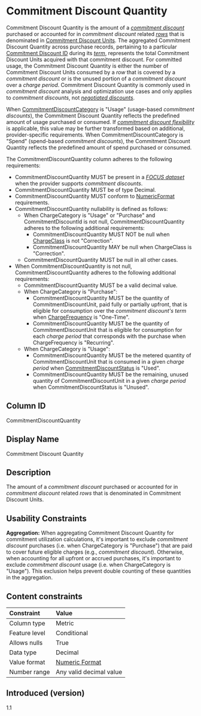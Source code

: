 # Commitment Discount Quantity

Commitment Discount Quantity is the amount of a [*commitment discount*](#glossary:commitment-discount) purchased or accounted for in *commitment discount* related [*rows*](#glossary:row) that is denominated in [Commitment Discount Units](#commitmentdiscountunit). The aggregated Commitment Discount Quantity across purchase records, pertaining to a particular [Commitment Discount ID](#commitmentdiscountid) during its [*term*](#glossary:term), represents the total Commitment Discount Units acquired with that commitment discount. For committed usage, the Commitment Discount Quantity is either the number of Commitment Discount Units consumed by a *row* that is covered by a *commitment discount* or is the unused portion of a *commitment discount* over a *charge period*. Commitment Discount Quantity is commonly used in *commitment discount* analysis and optimization use cases and only applies to *commitment discounts*, not [*negotiated discounts*](#glossary:negotiated-discount).

When [CommitmentDiscountCategory](#commitmentdiscountcategory) is "Usage" (usage-based *commitment discounts*), the Commitment Discount Quantity reflects the predefined amount of usage purchased or consumed. If [*commitment discount flexibility*](#glossary:commitment-discount-flexibility) is applicable, this value may be further transformed based on additional, provider-specific requirements. When CommitmentDiscountCategory is "Spend" (spend-based *commitment discounts*), the Commitment Discount Quantity reflects the predefined amount of spend purchased or consumed.

The CommitmentDiscountQuantity column adheres to the following requirements:

* CommitmentDiscountQuantity MUST be present in a [*FOCUS dataset*](#glossary:FOCUS-dataset) when the provider supports *commitment discounts*.
* CommitmentDiscountQuantity MUST be of type Decimal.
* CommitmentDiscountQuantity MUST conform to [NumericFormat](#numericformat) requirements.
* CommitmentDiscountQuantity nullability is defined as follows:
  * When ChargeCategory is "Usage" or "Purchase" and CommitmentDiscountId is not null, CommitmentDiscountQuantity adheres to the following additional requirements:
    * CommitmentDiscountQuantity MUST NOT be null when [ChargeClass](#chargeclass) is not "Correction".
    * CommitmentDiscountQuantity MAY be null when ChargeClass is "Correction".
  * CommitmentDiscountQuantity MUST be null in all other cases.
* When CommitmentDiscountQuantity is not null, CommitmentDiscountQuantity adheres to the following additional requirements:
  * CommitmentDiscountQuantity MUST be a valid decimal value.
  * When ChargeCategory is "Purchase":
    * CommitmentDiscountQuantity MUST be the quantity of CommitmentDiscountUnit, paid fully or partially upfront, that is eligible for consumption over the *commitment discount's* *term* when [ChargeFrequency](#chargefrequency) is "One-Time".
    * CommitmentDiscountQuantity MUST be the quantity of CommitmentDiscountUnit that is eligible for consumption for each *charge period* that corresponds with the purchase when ChargeFrequency is "Recurring".
  * When ChargeCategory is "Usage":
    * CommitmentDiscountQuantity MUST be the metered quantity of CommitmentDiscountUnit that is consumed in a given *charge period* when [CommitmentDiscountStatus](#commitmentdiscountstatus) is "Used".
    * CommitmentDiscountQuantity MUST be the remaining, unused quantity of CommitmentDiscountUnit in a given *charge period* when CommitmentDiscountStatus is "Unused".

## Column ID

CommitmentDiscountQuantity

## Display Name

Commitment Discount Quantity

## Description

The amount of a *commitment discount* purchased or accounted for in *commitment discount* related *rows* that is denominated in Commitment Discount Units.

## Usability Constraints

**Aggregation:** When aggregating Commitment Discount Quantity for commitment utilization calculations, it's important to exclude *commitment discount* purchases (i.e. when ChargeCategory is "Purchase") that are paid to cover future eligible charges (e.g., *commitment discount*). Otherwise, when accounting for all upfront or accrued purchases, it's important to exclude *commitment discount* usage (i.e. when ChargeCategory is "Usage"). This exclusion helps prevent double counting of these quantities in the aggregation.

## Content constraints

| Constraint      | Value            |
|:----------------|:-----------------|
| Column type     | Metric           |
| Feature level   | Conditional      |
| Allows nulls    | True             |
| Data type       | Decimal          |
| Value format    | [Numeric Format](#numericformat) |
| Number range    | Any valid decimal value |

## Introduced (version)

1.1
